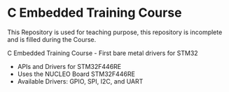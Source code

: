 # C Embedded Training Course

This Repository is used for teaching purpose, this repository is incomplete and is filled during the Course. 

C Embedded Training Course - First bare metal drivers for STM32

  - APIs and Drivers for STM32F446RE
  - Uses the NUCLEO Board STM32F446RE
  - Available Drivers: GPIO, SPI, I2C, and UART

